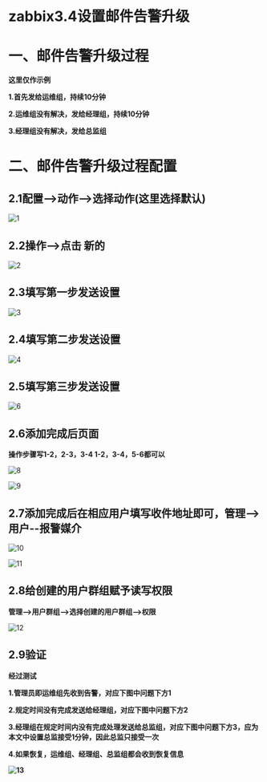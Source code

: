 # zabbix3.4设置邮件告警升级

# **一、邮件告警升级过程**

**这里仅作示例**

**1.首先发给运维组，持续10分钟**

**2.运维组没有解决，发给经理组，持续10分钟**

**3.经理组没有解决，发给总监组**



# 二、邮件告警升级过程配置

## 2.1配置-->动作-->选择动作(这里选择默认)

![1](9.zabbix3.4设置邮件告警升级.assets/1.png)

## 2.2操作-->点击 新的

![2](9.zabbix3.4设置邮件告警升级.assets/2.png)



## 2.3填写第一步发送设置

![3](9.zabbix3.4设置邮件告警升级.assets/3.png)



## 2.4填写第二步发送设置

![4](9.zabbix3.4设置邮件告警升级.assets/4.png)



## 2.5填写第三步发送设置

![6](9.zabbix3.4设置邮件告警升级.assets/6.png)



## 2.6添加完成后页面

**操作步骤写1-2，2-3，3-4	1-2，3-4，5-6都可以**

![8](9.zabbix3.4设置邮件告警升级.assets/8.png)



![9](9.zabbix3.4设置邮件告警升级.assets/9.png)





## 2.7添加完成后在相应用户填写收件地址即可，管理-->用户--报警媒介

![10](9.zabbix3.4设置邮件告警升级.assets/10.png)

![11](9.zabbix3.4设置邮件告警升级.assets/11.png)



## 2.8给创建的用户群组赋予读写权限

**管理-->用户群组-->选择创建的用户群组-->权限**

![12](9.zabbix3.4设置邮件告警升级.assets/12.png)



## 2.9验证

**经过测试**

**1.管理员即运维组先收到告警，对应下图中问题下方1**

**2.规定时间没有完成发送给经理组，对应下图中问题下方2**

**3.经理组在规定时间内没有完成处理发送给总监组，对应下图中问题下方3，应为本文中设置总监接受1分钟，因此总监只接受一次**

**4.如果恢复，运维组、经理组、总监组都会收到恢复信息**

**![13](9.zabbix3.4设置邮件告警升级.assets/13.png)**